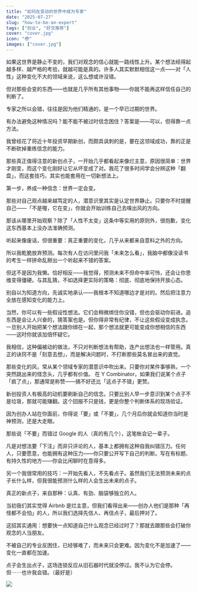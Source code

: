 ```yaml
---
title: "如何在变动的世界中成为专家"
date: "2025-07-27"
slug: "how-to-be-an-expert"
tags: ["创业", "好文推荐"]
cover: "cover.jpg"
icon: "😎"
images: ["cover.jpg"]
---
```

如果这世界是静止不变的，我们对观念的信心就能一路线性上升。某个想法经得起越多样、越严格的考验，就越可能是真的。许多人其实默默相信这一点——对「人性」这种变化不大的领域来说，这么想或许没错。



但对那些会变的东西——也就是几乎所有其他事物——你就不能再这样信任自己的判断了。



专家之所以会错，往往是因为他们精通的，是一个早已过期的世界。



有办法避免这种情况吗？能不能不被过时信念困住？答案是——可以，但得靠一点方法。



我曾经花了将近十年投资早期新创，而颇具讽刺的是，要在这领域成功，靠的正是不断砍掉重练信念的能力。



那些真正值得注意的新创点子，一开始几乎都看起来像烂主意，原因很简单：世界才刚变，而这个变化刚好让它从坏变成了对。我花了很多时间学会分辨这种「翻盘」，而这套技巧，其实也能套用在一切新想法上。



第一步，养成一种信念：世界一定会变。



那些对自己观点越来越笃定的人，潜意识里其实是认定世界静止。只要你不时提醒自己——「不是喔，它在变」，你就会开始训练自己去嗅出风的方向。



那该从哪里开始观察？除了「人性不太变」这条中等实用的原则外，很抱歉，变化这东西基本上没办法准确预测。



听起来像废话，但很重要：真正重要的变化，几乎从来都来自意料之外的方向。



所以我乾脆放弃预测。每次有人在访问里问我「未来怎么看」，我脑中都像没读书的考生一样拼命乱掰出一个听起来不错的答案。



但这不是因为我懒。恰好相反——我觉得，预测未来不但命中率可怜，还会让你思维变得僵硬。与其乱猜，不如选择更实际的策略：彻底、彻底地保持开放心态。



别自以为知道方向，先诚实地承认——我根本不知道哪边才是对的。然后把注意力全放在感知变化的能力上。



当然，你可以有一些假设性想法。它们会稍微绑住你没错，但也会驱动你前进。追东西是会让人兴奋的，猜答案也是。但你得非常有纪律，不让这些假设变成执念。
一旦别人开始把某个想法跟你绑在一起，那个想法就更可能变成你想相信的东西——这时你就该加倍怀疑它。



我相信，这种偏被动的做法，不只对判断想法有帮助，连产出想法也一样管用。真正的诀窍不是「刻意去想」，而是解决问题时，不打断那些莫名冒出来的直觉。



那些变化的风，常从某个领域专家的潜意识中吹出来。只要你对某件事够熟，一个突然跳出来的怪念头，几乎都有价值。
在 Y Combinator，如果我们说某个点子「疯了点」，那通常是称赞——搞不好还比「这点子不错」更赞。



新创投资人有极高的动机要刷新自己的信念。只要比别人早一步意识到某个点子不是垃圾，那就可能赚翻。这个回报不只是钱，更是你整个判断体系的现场验证。



因为创办人站在你面前，你得说「要」或「不要」，几个月后你就会知道你当时是神预测，还是大走眼。



那些说「不要」而错过 Google 的人（真的有几个），这笔帐会记一辈子。



凡是对想法要「下注」而非只评论的人，基本上都拥有这种自我纠错压力。任何人，只要愿意，也能拥有这种压力——你只要公开写下自己的判断。写在有标题、有持久性的地方——你会比闲聊时在意得多。



另一个我很常用的技巧：一开始先看人，不先看点子。虽然我们无法预测未来的点子长什么样，但我很能预测什么样的人会生出未来的点子。



真正的新点子，来自那种：认真、有劲、脑袋够独立的人。



当初我们其实觉得 Airbnb 是烂主意，但我们看得出来——创办人他们是那种「再怪都不会怕」的人，所以我们选择先信人、再信点子，最后押对了。



这招其实通用：想要快一点知道自己什么观念已经过时了？那就去跟那些会打破你观念的人当朋友。



不被自己的专业反困住，已经够难了，而未来只会更难。因为变化不是加速了——变化一直都在加速。



点子会生出点子，这场连锁反应从旧石器时代就没停过。我不认为它会停。
但⋯⋯也许我会错。（最好是）




![](https://prod-files-secure.s3.us-west-2.amazonaws.com/112d0858-5090-4d34-a606-b75eb8d65fd2/46476355-9cf3-4e99-9b7a-3531bc426380/1000202064.png?X-Amz-Algorithm=AWS4-HMAC-SHA256&X-Amz-Content-Sha256=UNSIGNED-PAYLOAD&X-Amz-Credential=ASIAZI2LB4662LVMPVDO%2F20250920%2Fus-west-2%2Fs3%2Faws4_request&X-Amz-Date=20250920T141025Z&X-Amz-Expires=3600&X-Amz-Security-Token=IQoJb3JpZ2luX2VjEHUaCXVzLXdlc3QtMiJGMEQCIAykRUPo1sZ8F5KQ12CngdCPgXkpe3W37FL2igreH9AEAiAyam4luwx5llB4XiyiDygpzm57VTscID2Tmv4BOz6bMiqIBAju%2F%2F%2F%2F%2F%2F%2F%2F%2F%2F8BEAAaDDYzNzQyMzE4MzgwNSIMJtjCh0z0PBJsvyvIKtwD9z4I2RVHlDCXgwSFMKs%2FwPXtNAEi%2FspuVSSxT1AC3qQGJdSaNN6YT%2Bk443miLvw5k%2FOKOEsOeBH9epkk5E%2FpsH3lmpvAUNb9bTiDZmfHO%2B18sy4Kli8kTixhyQK2mie8alaUSBHF5W7l%2Fvf2JUhSmsUeLDnZIO20YNKI8HjdUbDj1Hzfg4c%2F7PrldsKYfAQEmQp1tOhcaopqAbMirE3R4laCvFEWTsPdkU4900BadnxT8xLwEanHuaRG5ptWIPJca8VomtoOa3gk3DXUdbgVJbcZjTw6KUZUxuyKUdTeGcfEvJF%2BqFb4g6JYAgDgMP8EjM8MrZxtkVKJlHIoM%2FfnPr1nsRR6Ioe4XYeZQGAofSfW3RXjsdlr7vptRvVSzuJhNV6f2aZvQBfNAWttjj3YBYJlMPknMdC%2FXUL5vM%2Fo%2FS9xd7RcheNmAH9eDGvbRlYPBhXF1kr6ec7B5md8dISLqKsVqSGU7f8VXRPHqZqRqUjYZcAjmKQEUnOPB1nBZbEf1tlie1ghap290q84vekUvjDF4OekPF%2FDbnT4Jh06%2FgxAAtSuxF65g%2FdjzfFblTWgyyFpGCZHQl23uOaOHzq8e2qkIA0gacCrdZiAtbIaptzytncQBP5x9pODH0Ywucy6xgY6pgHAuHKmGVNj%2BDInj2KbgLHKFsheD%2BqyU8ITCKuToPU2M0UOeLo5c5S9uUD8Cx%2FwFZRdbSioMAkeqJWiqaVm0pBYlbjP5nHCvVhw8TVFMCf8Mf1zPVqLzKflASJQ6KMrRrA7Km6a0sVZucw5Wb7vpWc9CxQx0RByb4aorhGr%2BovVrAHR4WU%2BQQ%2Ft7tiO%2FIzJteZ3Lor0J0fX6ZMRQoX6HjnCfWmb9Zam&X-Amz-Signature=63c10858d384caf5363be772802f87db4423fbfcbe7eb0ccd66d226f6a4dcd5c&X-Amz-SignedHeaders=host&x-amz-checksum-mode=ENABLED&x-id=GetObject)

